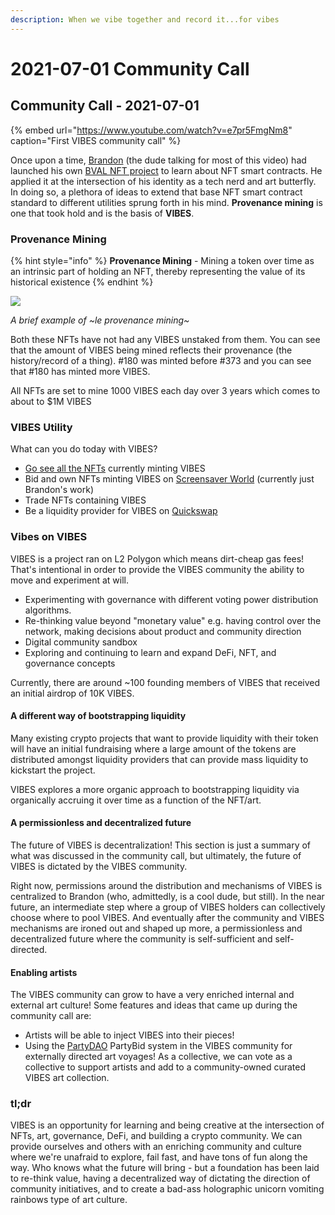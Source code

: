 ```yaml
---
description: When we vibe together and record it...for vibes
---
```


# 2021-07-01 Community Call

## Community Call - 2021-07-01

{% embed url="https://www.youtube.com/watch?v=e7pr5FmgNm8" caption="First VIBES community call" %}

Once upon a time, [Brandon](https://twitter.com/bvalosek) \(the dude talking for most of this video\) had launched his own [BVAL NFT project](https://tokens.bvalosek.com/) to learn about NFT smart contracts. He applied it at the intersection of his identity as a tech nerd and art butterfly. In doing so, a plethora of ideas to extend that base NFT smart contract standard to different utilities sprung forth in his mind. **Provenance mining** is one that took hold and is the basis of **VIBES**.

### Provenance Mining

{% hint style="info" %}
**Provenance Mining** - Mining a token over time as an intrinsic part of holding an NFT, thereby representing the value of its historical existence
{% endhint %}

![](../../.gitbook/assets/screen-shot-2021-07-07-at-10.40.08-pm.png)

_A brief example of ~le provenance mining~_ 

Both these NFTs have not had any VIBES unstaked from them. You can see that the amount of VIBES being mined reflects their provenance \(the history/record of a thing\). \#180 was minted before \#373 and you can see that \#180 has minted more VIBES.

All NFTs are set to mine 1000 VIBES each day over 3 years which comes to about to $1M VIBES

### VIBES Utility

What can you do today with VIBES?

* [Go see all the NFTs](https://www.sickvibes.xyz/tokens) currently minting VIBES
* Bid and own NFTs minting VIBES on [Screensaver World](https://www.screensaver.world/created/0x303EeFeDeE1bA8e5d507a55465d946B2fea18583) \(currently just Brandon's work\)
* Trade NFTs containing VIBES
* Be a liquidity provider for VIBES on [Quickswap](https://quickswap.exchange/#/add/0xd269af9008c674b3814b4830771453d6a30616eb/ETH)

### Vibes on VIBES

VIBES is a project ran on L2 Polygon which means dirt-cheap gas fees! That's intentional in order to provide the VIBES community the ability to move and experiment at will.

* Experimenting with governance with different voting power distribution algorithms.
* Re-thinking value beyond "monetary value" e.g. having control over the network, making decisions about product and community direction
* Digital community sandbox
* Exploring and continuing to learn and expand DeFi, NFT, and governance concepts

Currently, there are around ~100 founding members of VIBES that received an initial airdrop of 10K VIBES.

#### A different way of bootstrapping liquidity

Many existing crypto projects that want to provide liquidity with their token will have an initial fundraising where a large amount of the tokens are distributed amongst liquidity providers that can provide mass liquidity to kickstart the project.

VIBES explores a more organic approach to bootstrapping liquidity via organically accruing it over time as a function of the NFT/art.

#### A permissionless and decentralized future

The future of VIBES is decentralization! This section is just a summary of what was discussed in the community call, but ultimately, the future of VIBES is dictated by the VIBES community.

Right now, permissions around the distribution and mechanisms of VIBES is centralized to Brandon \(who, admittedly, is a cool dude, but still\). In the near future, an intermediate step where a group of VIBES holders can collectively choose where to pool VIBES. And eventually after the community and VIBES mechanisms are ironed out and shaped up more, a permissionless and decentralized future where the community is self-sufficient and self-directed.

#### Enabling artists

The VIBES community can grow to have a very enriched internal and external art culture! Some features and ideas that came up during the community call are:

* Artists will be able to inject VIBES into their pieces!
* Using the [PartyDAO](https://party.mirror.xyz/) PartyBid system in the VIBES community for externally directed art voyages! As a collective, we can vote as a collective to support artists and add to a community-owned curated VIBES art collection.

### tl;dr

VIBES is an opportunity for learning and being creative at the intersection of NFTs, art, governance, DeFi, and building a crypto community. We can provide ourselves and others with an enriching community and culture where we're unafraid to explore, fail fast, and have tons of fun along the way. Who knows what the future will bring - but a foundation has been laid to re-think value, having a decentralized way of dictating the direction of community initiatives, and to create a bad-ass holographic unicorn vomiting rainbows type of art culture.





